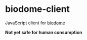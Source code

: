 biodome-client
==============

JavaScript client for [biodome](https://github.com/andrewk/biodome)

__Not yet safe for human consumption__
